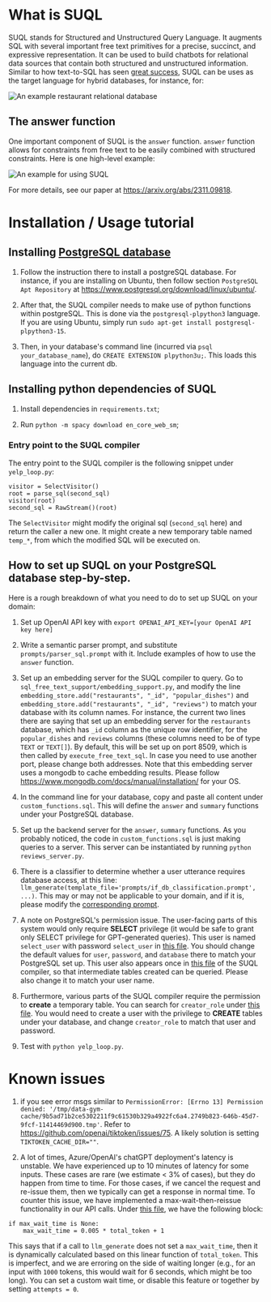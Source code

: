 # What is SUQL

SUQL stands for Structured and Unstructured Query Language. It augments SQL with several important free text primitives for a precise, succinct, and expressive representation. It can be used to build chatbots for relational data sources that contain both structured and unstructured information. Similar to how text-to-SQL has seen [great success](https://python.langchain.com/docs/use_cases/qa_structured/sql), SUQL can be uses as the target language for hybrid databases, for instance, for:

![An example restaurant relational database](figures/figure1.png)

## The answer function

One important component of SUQL is the `answer` function. `answer` function allows for constraints from free text to be easily combined with structured constraints. Here is one high-level example:

![An example for using SUQL](figures/figure2.png)

For more details, see our paper at https://arxiv.org/abs/2311.09818.

# Installation / Usage tutorial

## Installing [PostgreSQL database](https://www.postgresql.org/)

1. Follow the instruction there to install a postgreSQL database. For instance, if you are installing on Ubuntu, then follow section `PostgreSQL Apt Repository` at https://www.postgresql.org/download/linux/ubuntu/.

2. After that, the SUQL compiler needs to make use of python functions within postgreSQL. This is done via the `postgresql-plpython3` language. If you are using Ubuntu, simply run `sudo apt-get install postgresql-plpython3-15`.

3. Then, in your database's command line (incurred via `psql your_database_name`), do `CREATE EXTENSION plpython3u;`. This loads this language into the current db.

## Installing python dependencies of SUQL

1. Install dependencies in `requirements.txt`;

2. Run `python -m spacy download en_core_web_sm`;

### Entry point to the SUQL compiler

The entry point to the SUQL compiler is the following snippet under `yelp_loop.py`:

```
visitor = SelectVisitor()
root = parse_sql(second_sql)
visitor(root)
second_sql = RawStream()(root)
```

The `SelectVisitor` might modify the original sql (`second_sql` here) and return the caller a new one. It might create a new temporary table named `temp_*`, from which the modified SQL will be executed on.

## How to set up SUQL on your PostgreSQL database step-by-step.

Here is a rough breakdown of what you need to do to set up SUQL on your domain:

1. Set up OpenAI API key with `export OPENAI_API_KEY=[your OpenAI API key here]`

2. Write a semantic parser prompt, and substitute `prompts/parser_sql.prompt` with it. Include examples of how to use the `answer` function.

3. Set up an embedding server for the SUQL compiler to query. Go to `sql_free_text_support/embedding_support.py`, and modify the line `embedding_store.add("restaurants", "_id", "popular_dishes")` and `embedding_store.add("restaurants", "_id", "reviews")` to match your database with its column names. For instance, the current two lines there are saying that set up an embedding server for the `restaurants` database, which has `_id` column as the unique row identifier, for the `popular_dishes` and `reviews` columns (these columns need to be of type `TEXT` or `TEXT[]`). By default, this will be set up on port 8509, which is then called by `execute_free_text_sql`. In case you need to use another port, please change both addresses. Note that this embedding server uses a mongodb to cache embedding results. Please follow https://www.mongodb.com/docs/manual/installation/ for your OS.

4. In the command line for your database, copy and paste all content under `custom_functions.sql`. This will define the `answer` and `summary` functions under your PostgreSQL database.

5. Set up the backend server for the `answer`, `summary` functions. As you probably noticed, the code in `custom_functions.sql` is just making queries to a server. This server can be instantiated by running `python reviews_server.py`.

6. There is a classifier to determine whether a user utterance requires database access, at this line: `llm_generate(template_file='prompts/if_db_classification.prompt', ...)`. This may or may not be applicable to your domain, and if it is, please modify the [corresponding prompt](https://github.com/stanford-oval/suql/blob/main/prompts/if_db_classification.prompt).

7. A note on PostgreSQL's permission issue. The user-facing parts of this system would only require **SELECT** privilege (it would be safe to grant only SELECT privilege for GPT-generated queries). This user is named `select_user` with password `select_user` in [this file](https://github.com/stanford-oval/suql/blob/main/postgresql_connection.py). You should change the default values for `user`, `password`, and `database` there to match your PostgreSQL set up. This user also appears once in [this file](https://github.com/stanford-oval/suql/blob/main/sql_free_text_support/execute_free_text_sql.py) of the SUQL compiler, so that intermediate tables created can be queried. Please also change it to match your user name.

8. Furthermore, various parts of the SUQL compiler require the permission to **create** a temporary table. You can search for `creator_role` under [this file](https://github.com/stanford-oval/suql/blob/main/sql_free_text_support/execute_free_text_sql.py). You would need to create a user with the privilege to **CREATE** tables under your database, and change `creator_role` to match that user and password. 

9. Test with `python yelp_loop.py`.

# Known issues

1. if you see error msgs similar to `PermissionError: [Errno 13] Permission denied: '/tmp/data-gym-cache/9b5ad71b2ce5302211f9c61530b329a4922fc6a4.2749b823-646b-45d7-9fcf-11414469d900.tmp'`. Refer to https://github.com/openai/tiktoken/issues/75. A likely solution is setting `TIKTOKEN_CACHE_DIR=""`.

2. A lot of times, Azure/OpenAI's chatGPT deployment's latency is unstable. We have experienced up to 10 minutes of latency for some inputs. These cases are rare (we estimate < 3% of cases), but they do happen from time to time. For those cases, if we cancel the request and re-issue them, then we typically can get a response in normal time. To counter this issue, we have implemented a max-wait-then-reissue functionality in our API calls. Under [this file](https://github.com/stanford-oval/genie-llm/blob/main/prompt_continuation.py), we have the following block:

```
if max_wait_time is None:
    max_wait_time = 0.005 * total_token + 1
```

This says that if a call to `llm_generate` does not set a `max_wait_time`, then it is dynamically calculated based on this linear function of `total_token`. This is imperfect, and we are erroring on the side of waiting longer (e.g., for an input with `1000` tokens, this would wait for 6 seconds, which might be too long). You can set a custom wait time, or disable this feature or together by setting `attempts = 0`.
